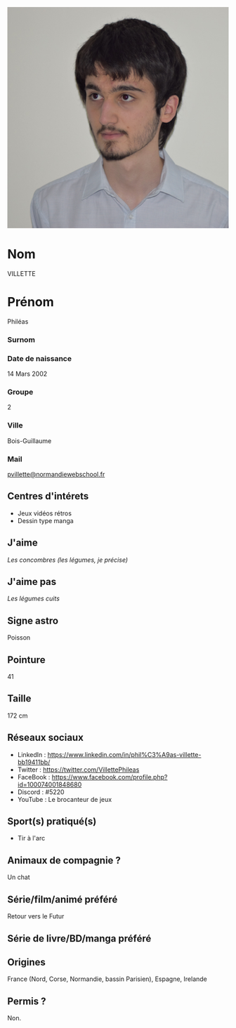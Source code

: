![Désolé si ça ne s'affiche pas.](https://raw.githubusercontent.com/PhileasVILLETTE/CV/main/phileas_villette.JPG "This is a sample image.")

# Nom
VILLETTE
# Prénom
Philéas
### Surnom

### Date de naissance
14 Mars 2002
### Groupe
2
### Ville
Bois-Guillaume
### Mail
pvillette@normandiewebschool.fr
## Centres d'intérets
* Jeux vidéos rétros
* Dessin type manga

## J'aime
 _Les concombres (les légumes, je précise)_
## J'aime pas
 _Les légumes cuits_
## Signe astro
Poisson
## Pointure
41
## Taille
172 cm
## Réseaux sociaux
* LinkedIn : https://www.linkedin.com/in/phil%C3%A9as-villette-bb19411bb/
* Twitter : https://twitter.com/VillettePhileas
* FaceBook : https://www.facebook.com/profile.php?id=100074001848680
* Discord : #5220
* YouTube : Le brocanteur de jeux

## Sport(s) pratiqué(s)
* Tir à l'arc

## Animaux de compagnie ?
Un chat
## Série/film/animé préféré
Retour vers le Futur
## Série de livre/BD/manga préféré

## Origines
France (Nord, Corse, Normandie, bassin Parisien), Espagne, Irelande
## Permis ?
Non.
